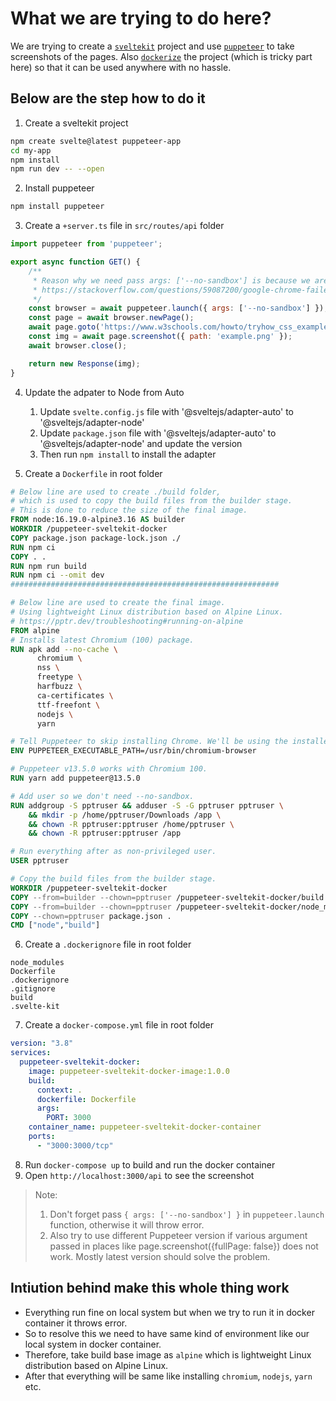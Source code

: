 # What we are trying to do here?
We are trying to create a [`sveltekit`](https://kit.svelte.dev/) project and use [`puppeteer`](https://pptr.dev/) to
take screenshots of the pages. Also [`dockerize`](https://www.docker.com/) the project (which is tricky part here) so that it can be
used anywhere with no hassle.

## Below are the step how to do it
1. Create a sveltekit project
```bash
npm create svelte@latest puppeteer-app
cd my-app
npm install
npm run dev -- --open
```

2. Install puppeteer
```bash
npm install puppeteer
```

3. Create a `+server.ts` file in `src/routes/api` folder
```javascript
import puppeteer from 'puppeteer';

export async function GET() {
    /**
     * Reason why we need pass args: ['--no-sandbox'] is because we are running this in docker container
     * https://stackoverflow.com/questions/59087200/google-chrome-failed-to-move-to-new-namespace
     */
    const browser = await puppeteer.launch({ args: ['--no-sandbox'] });
    const page = await browser.newPage();
    await page.goto('https://www.w3schools.com/howto/tryhow_css_example_website.htm');
    const img = await page.screenshot({ path: 'example.png' });
    await browser.close();

    return new Response(img);
}
```

4. Update the adpater to Node from Auto
   1. Update `svelte.config.js` file with '@sveltejs/adapter-auto' to '@sveltejs/adapter-node'
   2. Update `package.json` file with '@sveltejs/adapter-auto' to '@sveltejs/adapter-node' and update the version
   3. Then run `npm install` to install the adapter

5. Create a `Dockerfile` in root folder
```dockerfile
# Below line are used to create ./build folder,
# which is used to copy the build files from the builder stage.
# This is done to reduce the size of the final image.
FROM node:16.19.0-alpine3.16 AS builder
WORKDIR /puppeteer-sveltekit-docker
COPY package.json package-lock.json ./
RUN npm ci
COPY . .
RUN npm run build
RUN npm ci --omit dev
############################################################

# Below line are used to create the final image.
# Using lightweight Linux distribution based on Alpine Linux.
# https://pptr.dev/troubleshooting#running-on-alpine
FROM alpine
# Installs latest Chromium (100) package.
RUN apk add --no-cache \
      chromium \
      nss \
      freetype \
      harfbuzz \
      ca-certificates \
      ttf-freefont \
      nodejs \
      yarn

# Tell Puppeteer to skip installing Chrome. We'll be using the installed package.
ENV PUPPETEER_EXECUTABLE_PATH=/usr/bin/chromium-browser

# Puppeteer v13.5.0 works with Chromium 100.
RUN yarn add puppeteer@13.5.0

# Add user so we don't need --no-sandbox.
RUN addgroup -S pptruser && adduser -S -G pptruser pptruser \
    && mkdir -p /home/pptruser/Downloads /app \
    && chown -R pptruser:pptruser /home/pptruser \
    && chown -R pptruser:pptruser /app

# Run everything after as non-privileged user.
USER pptruser

# Copy the build files from the builder stage.
WORKDIR /puppeteer-sveltekit-docker
COPY --from=builder --chown=pptruser /puppeteer-sveltekit-docker/build ./build
COPY --from=builder --chown=pptruser /puppeteer-sveltekit-docker/node_modules ./node_modules
COPY --chown=pptruser package.json .
CMD ["node","build"]

```

6. Create a `.dockerignore` file in root folder
```
node_modules
Dockerfile
.dockerignore
.gitignore
build
.svelte-kit
```

7. Create a `docker-compose.yml` file in root folder
```yaml
version: "3.8"
services:
  puppeteer-sveltekit-docker:
    image: puppeteer-sveltekit-docker-image:1.0.0
    build:
      context: .
      dockerfile: Dockerfile
      args:
        PORT: 3000
    container_name: puppeteer-sveltekit-docker-container
    ports:
      - "3000:3000/tcp"
```

8. Run `docker-compose up` to build and run the docker container
9. Open `http://localhost:3000/api` to see the screenshot

> Note: 
> 1. Don't forget pass `{ args: ['--no-sandbox'] }` in `puppeteer.launch` function, otherwise it will throw error.
> 2. Also try to use different Puppeteer version if various argument passed in places like page.screenshot({fullPage: false}) does not work. Mostly latest version should solve the problem.
> 
## Intiution behind make this whole thing work
* Everything run fine on local system but when we try to run it in docker container it throws error.
* So to resolve this we need to have same kind of environment like our local system in docker container.
* Therefore, take build base image as `alpine` which is lightweight Linux distribution based on Alpine Linux.
* After that everything will be same like installing `chromium`, `nodejs`, `yarn` etc.
